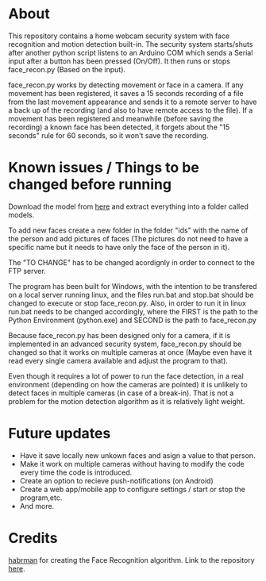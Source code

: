 # About

This repository contains a home webcam security system with face recognition and motion detection built-in. The security system starts/shuts after another python script listens to an Arduino COM which sends a Serial input after a button has been pressed (On/Off). It then runs or stops face_recon.py (Based on the input). 

face_recon.py works by detecting movement or face in a camera. If any movement has been registered, it saves a 15 seconds recording of a file from the last movement appearance and sends it to a remote server to have a back up of the recording (and also to have remote access to the file). If a movement has been registered and meanwhile (before saving the recording) a known face has been detected, it forgets about the "15 seconds" rule for 60 seconds, so it won't save the recording. 

# Known issues / Things to be changed before running

Download the model from [here](https://drive.google.com/file/d/0B5MzpY9kBtDVZ2RpVDYwWmxoSUk/edit) and extract everything into a folder called models.

To add new faces create a new folder in the folder "ids" with the name of the person and add pictures of faces (The pictures do not need to have a specific name but it needs to have only the face of the person in it).

The "TO CHANGE" has to be changed acordignly in order to connect to the FTP server.

The program has been built for Windows, with the intention to be transfered on a local server running linux, and the files run.bat and stop.bat should be changed to execute or stop face_recon.py. Also, in order to run it in linux run.bat needs to be changed accordingly, where the FIRST is the path to the Python Environment (python.exe) and SECOND is the path to face_recon.py

Because face_recon.py has been designed only for a camera, if it is implemented in an advanced security system, face_recon.py should be changed so that it works on multiple cameras at once (Maybe even have it read every single camera available and adjust the program to that). 

Even though it requires a lot of power to run the face detection, in a real environment (depending on how the cameras are pointed) it is unlikely to detect faces in multiple cameras (in case of a break-in). That is not a problem for the motion detection algorithm as it is relatively light weight.


# Future updates
  - Have it save locally new unkown faces and asign a value to that person.
  - Make it work on multiple cameras without having to modify the code every time the code is introduced.
  - Create an option to recieve push-notifications (on Android)
  - Create a web app/mobile app to configure settings / start or stop the program,etc.
  - And more.

# Credits

[habrman](https://github.com/habrman) for creating the Face Recognition algorithm. Link to the repository [here](https://github.com/habrman/FaceRecognition).

